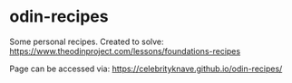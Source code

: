 # odin-recipes
Some personal recipes. Created to solve: https://www.theodinproject.com/lessons/foundations-recipes

Page can be accessed via: https://celebrityknave.github.io/odin-recipes/ 
